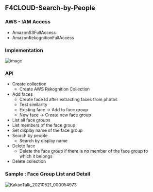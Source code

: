 
## F4CLOUD-Search-by-People

### AWS - IAM Access
   -  AmazonS3FullAccess
   -  AmazonRekognitionFullAccess

### Implementation
![image](https://user-images.githubusercontent.com/68395698/120602165-b74e7980-c485-11eb-84df-279e157cd0cd.png)

###  API
* Create collection
   * Create AWS Rekognition Collection
* Add faces
   * Create face Id after extracting faces from photos
   * Test similarity
   * Existing face -> Add to face group
   * New face -> Create new face group
* List all face groups
* List members of the face group 
* Set display name of the face group
* Search by people
    * Search by display name      
* Delete face
   * Delete the face group if there is no member of the face group to which it belongs 
* Delete collection
         
### Sample : Face Group List and Detail
![KakaoTalk_20210521_000054973](https://user-images.githubusercontent.com/68395698/119002258-ae5ea200-b9c7-11eb-80bc-155df0218856.gif)

